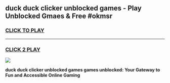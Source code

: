
## duck duck clicker unblocked games - Play Unblocked Gmaes & Free #okmsr
<h3>
<a href="https://premium.freeplayer.one?title=duck_duck_clicker_unblocked_games&ref=03M">CLICK TO PLAY</a></h3>
<hr>

<h3>
<a href="https://premium.freeplayer.one?title=duck_duck_clicker_unblocked_games&ref=03M">CLICK 2 PLAY</a>
  
</h3>

<a href="https://premium.freeplayer.one?title=duck_duck_clicker_unblocked_games&ref=03M"><img src="https://clearcache.store/games.png"></a>


**duck duck clicker unblocked games games unblocked: Your Gateway to Fun and Accessible Online Gaming**
